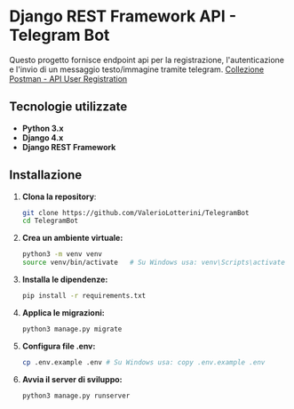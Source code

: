 # Django REST Framework API - Telegram Bot


Questo progetto fornisce endpoint api per la registrazione, l'autenticazione e l'invio di un messaggio testo/immagine tramite telegram.
[Collezione Postman - API User Registration](https://www.postman.com/science-observer-42026254/telegrambot/collection/6w42u30/telegram-bot)

## Tecnologie utilizzate

- **Python 3.x**
- **Django 4.x**
- **Django REST Framework**

## Installazione

1. **Clona la repository**:
   ```bash
   git clone https://github.com/ValerioLotterini/TelegramBot
   cd TelegramBot
2. **Crea un ambiente virtuale:**
   ```bash
   python3 -m venv venv
   source venv/bin/activate   # Su Windows usa: venv\Scripts\activate
3. **Installa le dipendenze:**
   ```bash
   pip install -r requirements.txt
4. **Applica le migrazioni:**
   ```bash
   python3 manage.py migrate
5. **Configura file .env:**
   ```bash
   cp .env.example .env # Su Windows usa: copy .env.example .env
6. **Avvia il server di sviluppo:**
   ```bash
   python3 manage.py runserver 